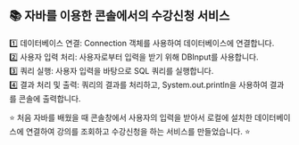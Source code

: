 ## 📚 자바를 이용한 콘솔에서의 수강신청 서비스

1️⃣ 데이터베이스 연결: Connection 객체를 사용하여 데이터베이스에 연결합니다.<br>
2️⃣ 사용자 입력 처리: 사용자로부터 입력을 받기 위해 DBInput를 사용합니다.<br>
3️⃣ 쿼리 실행: 사용자 입력을 바탕으로 SQL 쿼리를 실행합니다.<br>
4️⃣ 결과 처리 및 출력: 쿼리의 결과를 처리하고, System.out.println을 사용하여 결과를 콘솔에 출력합니다.<br>

⭐️ 처음 자바를 배웠을 때 콘솔창에서 사용자의 입력을 받아서 로컬에 설치한 데이터베이스에 연결하여 강의를 조회하고 수강신청을 하는 서비스를 만들었습니다. ⭐️
